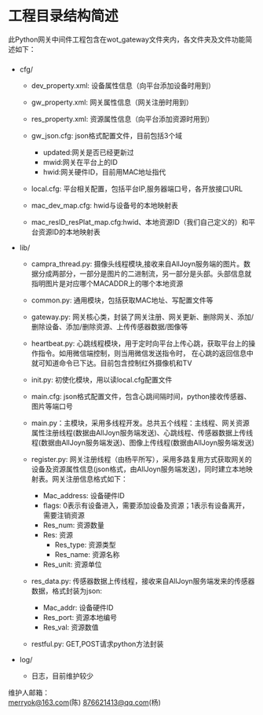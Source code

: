 工程目录结构简述
================

此Python网关中间件工程包含在wot_gateway文件夹内，各文件夹及文件功能简述如下：
###

* cfg/
	* dev_property.xml: 设备属性信息（向平台添加设备时用到）
	* gw_property.xml: 网关属性信息（网关注册时用到）
	* res_property.xml: 资源属性信息（向平台添加资源时用到）
	
	* gw_json.cfg: json格式配置文件，目前包括3个域
		* updated:网关是否已经更新过
		* mwid:网关在平台上的ID
		* hwid:网关硬件ID，目前用MAC地址指代
	* local.cfg: 平台相关配置，包括平台IP,服务器端口号，各开放接口URL
	
	* mac_dev_map.cfg: hwid与设备号的本地映射表
	* mac_resID_resPlat_map.cfg:hwid、本地资源ID（我们自己定义的）和平台资源ID的本地映射表

* lib/
	* campra_thread.py:
	摄像头线程模块,接收来自AllJoyn服务端的图片。数据分成两部分，一部分是图片的二进制流，另一部分是头部。头部信息就指明图片是对应哪个MACADDR上的哪个本地资源

	* common.py: 通用模块，包括获取MAC地址、写配置文件等

	* gateway.py: 网关核心类，封装了网关注册、网关更新、删除网关、添加/删除设备、添加/删除资源、上传传感器数据/图像等

	* heartbeat.py: 心跳线程模块，用于定时向平台上传心跳，获取平台上的操作指令。如用微信端控制，则当用微信发送指令时，
	在心跳的返回信息中就可知道命令已下达。目前包含控制红外摄像机和TV

	* init.py: 初使化模块，用以读local.cfg配置文件

	* main.cfg: json格式配置文件，包含心跳间隔时间，python接收传感器、图片等端口号
	* main.py：主模块，采用多线程开发。总共五个线程：主线程、网关资源属性注册线程(数据由AllJoyn服务端发送)、心跳线程、传感器数据上传线程(数据由AllJoyn服务端发送)、图像上传线程(数据由AllJoyn服务端发送)

	* register.py: 网关注册线程（由杨平所写），采用多路复用方式获取网关的设备及资源属性信息(json格式，由AllJoyn服务端发送)，同时建立本地映射表。网关注册信息格式如下：
	    * Mac_address: 设备硬件ID
	    * flags: 0表示有设备进入，需要添加设备及资源；1表示有设备离开，需要注销资源
	    * Res_num: 资源数量
	    * Res: 资源
	        * Res_type: 资源类型
	        * Res_name: 资源名称
		* Res_unit: 资源单位

	* res_data.py: 传感器数据上传线程，接收来自AllJoyn服务端发来的传感器数据，格式封装为json:
	    * Mac_addr: 设备硬件ID
	    * Res_port: 资源本地编号
	    * Res_val: 资源数值

	* restful.py: GET,POST请求python方法封装
	
* log/
	* 日志，目前维护较少


维护人邮箱：<br>merryok@163.com(陈)    876621413@qq.com(杨)